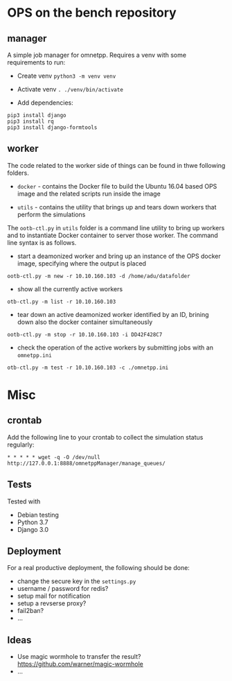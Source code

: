 OPS on the bench repository
===========================

manager
-------

A simple job manager for omnetpp. Requires a venv with some requirements to
run:

- Create venv `python3 -m venv venv`

- Activate venv `. ./venv/bin/activate`

- Add dependencies:
```
pip3 install django
pip3 install rq
pip3 install django-formtools
```

worker
------

The code related to the worker side of things can be found in thwe following
folders.

- `docker` - contains the Docker file to build the Ubuntu 16.04 based OPS
image and the related scripts run inside the image

- `utils` - contains the utility that brings up and tears down workers that
perform the simulations

The `ootb-ctl.py` in `utils` folder is a command line utility to bring up workers
and to instantiate Docker container to server those worker. The command line
syntax is as follows.

- start a deamonized worker and bring up an instance of the OPS docker image, specifying
where the output is placed
```
ootb-ctl.py -m new -r 10.10.160.103 -d /home/adu/datafolder
``` 
 
- show all the currently active workers
```
otb-ctl.py -m list -r 10.10.160.103
```

- tear down an active deamonized worker identified by an ID, brining down also the docker 
container simultaneously
```
ootb-ctl.py -m stop -r 10.10.160.103 -i DD42F428C7
```

- check the operation of the active workers by submitting jobs with an `omnetpp.ini`
```
otb-ctl.py -m test -r 10.10.160.103 -c ./omnetpp.ini
```





Misc
====

crontab
-------

Add the following line to your crontab to collect the simulation status
regularly:

`* * * * * wget -q -O /dev/null http://127.0.0.1:8888/omnetppManager/manage_queues/`

Tests
-----

Tested with

- Debian testing
- Python 3.7
- Django 3.0


Deployment
----------
For a real productive deployment, the following should be done:

- change the secure key in the `settings.py`
- username / password for redis?
- setup mail for notification
- setup a revserse proxy?
- fail2ban?
- ...

Ideas
-----

- Use magic wormhole to transfer the result? https://github.com/warner/magic-wormhole
- ...

